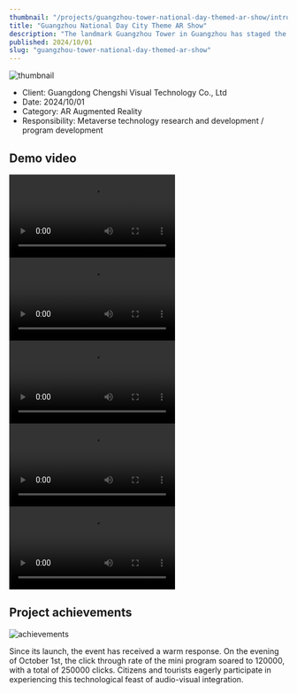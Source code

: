 ```yaml
---
thumbnail: "/projects/guangzhou-tower-national-day-themed-ar-show/intro.jpg"
title: "Guangzhou National Day City Theme AR Show"
description: "The landmark Guangzhou Tower in Guangzhou has staged the Guangzhou National Day themed city AR show. Users can see 5 chapters of AR shows on site through their mobile phones and unlock hidden special effects, leaving unforgettable images."
published: 2024/10/01
slug: "guangzhou-tower-national-day-themed-ar-show"
---
```


![thumbnail](/projects/guangzhou-tower-national-day-themed-ar-show/intro.jpg "thumbnail")

- Client: Guangdong Chengshi Visual Technology Co., Ltd
- Date: 2024/10/01
- Category: AR Augmented Reality
- Responsibility: Metaverse technology research and development / program development

## Demo video
<video src="/projects/guangzhou-tower-national-day-themed-ar-show/p1.mp4" controls></video>
<video src="/projects/guangzhou-tower-national-day-themed-ar-show/p2.mp4" controls></video>
<video src="/projects/guangzhou-tower-national-day-themed-ar-show/p3.mp4" controls></video>
<video src="/projects/guangzhou-tower-national-day-themed-ar-show/p4.mp4" controls></video>
<video src="/projects/guangzhou-tower-national-day-themed-ar-show/p5.mp4" controls></video>


## Project achievements
![achievements](/projects/guangzhou-tower-national-day-themed-ar-show/image1.png "achievements")

Since its launch, the event has received a warm response. On the evening of October 1st, the click through rate of the mini program soared to 120000, with a total of 250000 clicks. Citizens and tourists eagerly participate in experiencing this technological feast of audio-visual integration.